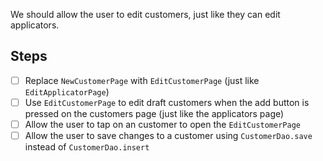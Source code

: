 
We should allow the user to edit customers, just like they can edit applicators.

## Steps

- [ ] Replace `NewCustomerPage` with `EditCustomerPage` (just like `EditApplicatorPage`)
- [ ] Use `EditCustomerPage` to edit draft customers when the add button is pressed on the customers page (just like the applicators page)
- [ ] Allow the user to tap on an customer to open the `EditCustomerPage`
- [ ] Allow the user to save changes to a customer using `CustomerDao.save` instead of `CustomerDao.insert`
